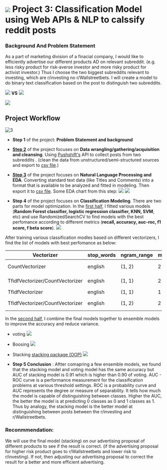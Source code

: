 # ![](https://ga-dash.s3.amazonaws.com/production/assets/logo-9f88ae6c9c3871690e33280fcf557f33.png) Project 3: Classification Model using Web APIs & NLP to calssify reddit posts 

### Background And Problem Statement
As a part of marketing division of a finacial company, I would like to efficiently advertise our different products AD on relevant subreddit. (e.g. less risky product for risk-averse investor and more risky product for activist investor.) Thus I choose the two biggest subreddits relevant to investing, which are r/investing no r/Wallstreetbets. I will create a model to do binary text classification  based on the post to distinguish two subreddits.

![](https://github.com/StevenZhangzhexu/DSIF-SG-7/blob/main/Project%203/images/WallStreetBets-600x472.png)
**VS**
![](https://github.com/StevenZhangzhexu/DSIF-SG-7/blob/main/Project%203/images/communityIcon_rfponci4qog61.png)

![](https://github.com/StevenZhangzhexu/DSIF-SG-7/blob/main/Project%203/images/Screenshot%202022-11-04%20at%202.48.38%20AM.png)



## Project Workflow
![3](https://github.com/StevenZhangzhexu/DSIF-SG-7/blob/main/Project%203/images/Project%203.png)

- **Step 1** of the project: **Problem Statement and background**

- **[Step 2](https://github.com/StevenZhangzhexu/DSIF-SG-7/blob/main/Project%203/01_API_Web_Scrabbing.ipynb)** of the project focuses on **Data wrangling/gathering/acquisition and cleansing**. Using [Pushshift's](https://github.com/pushshift/api) API to collect posts from two subreddits . (clean the data from unstructured/semi-structured sources and export to [csv file](https://github.com/StevenZhangzhexu/DSIF-SG-7/blob/main/Project%203/reddit_clean.csv).) 

- **[Step 3](https://github.com/StevenZhangzhexu/DSIF-SG-7/blob/main/Project%203/02_NLP-EDA.ipynb)** of the project focuses on **Natural Language Processing and EDA**. Converting standard text data (like Titles and Comments) into a format that is available to be analyzed and fitted in modeling. Then export it to [csv file](https://github.com/StevenZhangzhexu/DSIF-SG-7/blob/main/Project%203/data_nlp.csv). Some EDA chart from this step:
![](https://github.com/StevenZhangzhexu/DSIF-SG-7/blob/main/Project%203/images/wd_ist.png)
![](https://github.com/StevenZhangzhexu/DSIF-SG-7/blob/main/Project%203/images/wd_wsb.png)


- **Step 4** of the project focuses on **Classification Modeling**. There are two parts for model optimization. In the [first half](https://github.com/StevenZhangzhexu/DSIF-SG-7/blob/main/Project%203/03_Model_Training.ipynb),  I fitted various models (**Random Forest classifier, logistic regression classifier, KNN, SVM**, etc) and use RandomizedSearchCV to find models with the best perfomance according to different metrics (**recall, accuracy, auc-roc, f1 score, f beta score**).
![](https://github.com/StevenZhangzhexu/DSIF-SG-7/blob/main/Project%203/images/Models.png)

After training various classification modles based on different vectorizers, I find the list of models with best perfomance as below:


| Vectorizer |stop_words | ngram_range  |  min_df | max_features  |  max_df | Model| penalty | C 
|---|---|---|---|---|---|---|---|---|
| CountVectorizer |english |  (1, 2) | 2  |  3500 | 0.5  |  RandomForestClassifier(max_depth=20, n_estimators=100)| NaN|NaN |
| TfidfVectorizer/CountVectorizer |english |  (1, 1) | 2  |  3500 | 0.7  | RandomForestClassifier(max_depth=20, n_estimators=50)| NaN|NaN |
| TfidfVectorizer |english |  (1, 1)|  1 |  2000 |  0.7 | LogisticRegression(C=0.1, solver='saga')|	L2|  0.1|
| TfidfVectorizer/CountVectorizer |english |  (1, 2)|  2 |  3000 |  0.7 | GradientBoostingClassifier(max_depth=20, n_estimators=250)|NaN|NaN |

In the [second half](https://github.com/StevenZhangzhexu/DSIF-SG-7/blob/main/Project%203/04_Ensemble_%20Model.ipynb), I combine the final models together to ensemble models to improve the accuracy and reduce variance.
* voting
![](https://github.com/StevenZhangzhexu/DSIF-SG-7/blob/main/Project%203/images/vt.png)

* Boosing
![](https://github.com/StevenZhangzhexu/DSIF-SG-7/blob/main/Project%203/images/ensMd2.png)

* Stacking
[stacking package (OOP)](https://github.com/StevenZhangzhexu/DSIF-SG-7/blob/main/Project%203/stacking.py)
![](https://github.com/StevenZhangzhexu/DSIF-SG-7/blob/main/Project%203/images/Screenshot%202022-11-24%20at%201.25.04%20AM.png)


- **Step 5 Conclusion** : Aftter comapring a few ensemble models, we found that the stacking model and voting model has the same accuracy but AUC of stacking model is 0.91 which is higher than 0.90 of voting.
AUC - ROC curve is a performance measurement for the classification problems at various threshold settings. ROC is a probability curve and AUC represents the degree or measure of separability. It tells how much the model is capable of distinguishing between classes. Higher the AUC, the better the model is at predicting 0 classes as 0 and 1 classes as 1. Thus by analogy, the stacking model is the better model at distinguishing between posts between the r/investing and r/Wallstreetbets.

### Reconmmendation: 
We will use the final model (stacking) on our advertising proposal of different products to see if the result is correct. (if the advertising proposal for higher risk product goes to r/Wallstreetbets and lower risk to r/investing). If not, then adjusting our advertising proposal to correct the result for a better and more efficient advertising.
